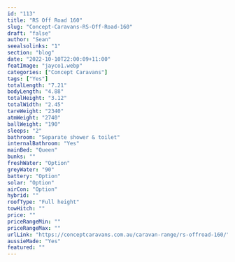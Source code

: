 ```yaml
---
id: "113"
title: "RS Off Road 160"
slug: "Concept-Caravans-RS-Off-Road-160"
draft: "false"
author: "Sean"
seealsolinks: "1"
section: "blog"
date: "2022-10-10T22:00:09+11:00"
featImage: "jayco1.webp"
categories: ["Concept Caravans"]
tags: ["Yes"]
totalLength: "7.21"
bodyLength: "4.88"
totalHeight: "3.12"
totalWidth: "2.45"
tareWeight: "2340"
atmWeight: "2740"
ballWeight: "190"
sleeps: "2"
bathroom: "Separate shower & toilet"
internalBathroom: "Yes"
mainBed: "Queen"
bunks: ""
freshWater: "Option"
greyWater: "90"
battery: "Option"
solar: "Option"
airCon: "Option"
hybrid: ""
roofType: "Full height"
towHitch: ""
price: ""
priceRangeMin: ""
priceRangeMax: ""
urlLink: "https://conceptcaravans.com.au/caravan-range/rs-offroad-160/"
aussieMade: "Yes"
featured: ""
---
```

